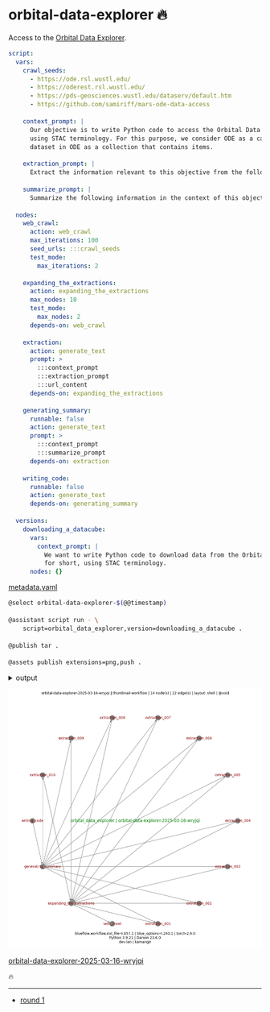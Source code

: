 # orbital-data-explorer 🔥

Access to the [Orbital Data Explorer](https://ode.rsl.wustl.edu/).

```yaml
script:
  vars:
    crawl_seeds:
      - https://ode.rsl.wustl.edu/
      - https://oderest.rsl.wustl.edu/
      - https://pds-geosciences.wustl.edu/dataserv/default.htm
      - https://github.com/samiriff/mars-ode-data-access

    context_prompt: |
      Our objective is to write Python code to access the Orbital Data Explorer, ODE for short,
      using STAC terminology. For this purpose, we consider ODE as a catalog and each separate
      dataset in ODE as a collection that contains items.

    extraction_prompt: |
      Extract the information relevant to this objective from the following text.

    summarize_prompt: |
      Summarize the following information in the context of this objective.

  nodes:
    web_crawl:
      action: web_crawl
      max_iterations: 100
      seed_urls: :::crawl_seeds
      test_mode:
        max_iterations: 2

    expanding_the_extractions:
      action: expanding_the_extractions
      max_nodes: 10
      test_mode:
        max_nodes: 2
      depends-on: web_crawl

    extraction:
      action: generate_text
      prompt: >
        :::context_prompt
        :::extraction_prompt
        :::url_content
      depends-on: expanding_the_extractions

    generating_summary:
      runnable: false
      action: generate_text
      prompt: >
        :::context_prompt
        :::summarize_prompt
      depends-on: extraction

    writing_code:
      runnable: false
      action: generate_text
      depends-on: generating_summary

  versions:
    downloading_a_datacube:
      vars:
        context_prompt: |
          We want to write Python code to download data from the Orbital Data Explorer, ODE
          for short, using STAC terminology.
      nodes: {}

```
[metadata.yaml](../metadata.yaml)

```bash
@select orbital-data-explorer-$(@@timestamp)

@assistant script run - \
    script=orbital_data_explorer,version=downloading_a_datacube .

@publish tar .

@assets publish extensions=png,push .
```



<details>
<summary>output</summary>

```yaml
script:
  nodes:
    expanding_the_extractions:
      action: expanding_the_extractions
      completed: true
      depends-on: web_crawl
      max_nodes: 10
      test_mode:
        max_nodes: 2
    extraction_001:
      action: generate_text
      cache: extraction_cache/github_com_samiriff_mars-ode-data-access.txt
      completed: true
      depends-on: expanding_the_extractions
      output: "To download data from the Orbital Data Explorer (ODE) using STAC terminology\
        \ and the provided Python package, you can extract useful information from\
        \ the text as follows:\n\n### Key Steps and Components:\n\n1. **Initialize\
        \ Query Processor:**\n   - Use the `QueryProcessor` class to set up and execute\
        \ queries with various parameters like target, mission, instrument, etc.\n\
        \   - Example Code:\n     ```python\n     from ode_data_access.query_processor\
        \ import QueryProcessor\n\n     query_processor = QueryProcessor()\n     query_results\
        \ = query_processor.query_files_urls(\n         target='Mars', \n        \
        \ mission='MRO', \n         instrument='HIRISE', \n         product_type='DTM',\
        \ \n         western_lon=0, \n         eastern_lon=360, \n         min_lat=-90,\
        \ \n         max_lat=90, \n         min_ob_time='2017-03-01', \n         max_ob_time='2017-04-01',\
        \ \n         product_id='*', \n         file_name='*', \n         number_product_limit=100,\
        \ \n         result_offset_number=0\n     )\n     ```\n\n2. **Initialize Query\
        \ Result Processor:**\n   - Use `QueryResultProcessor` to handle the processing\
        \ and downloading of query results.\n   - Example Code:\n     ```python\n\
        \     from ode_data_access.query_result_processor import QueryResultProcessor\n\
        \n     query_result_processor = QueryResultProcessor()\n     should_continue\
        \ = query_result_processor.download(query_results, bin_type='Bin1', product_types={'PRODUCT\
        \ DATA FILE', 'BROWSE'})\n     if should_continue:\n         query_result_processor.process(\n\
        \             SAVE_DIR_PREFIX='output',\n             CHUNK_SIZE=1024,\n \
        \            SKIP_BLACK_IMAGES=True,\n             ALIGN_AND_CROP_THRESHOLDS={'max_border_size':\
        \ 10, 'safety_margin': 5, 'tolerance': 15},\n             vectorized_chunks=None\n\
        \         )\n     ```\n\n### Supported Query Parameters:\n- **target:** Planetary\
        \ body (e.g., Mars, Mercury)\n- **mission:** Space mission (e.g., MGS, MRO)\n\
        - **instrument:** Instrument used in the mission (e.g., HIRISE)\n- **product_type:**\
        \ Type of data product (e.g., DTM)\n- **western_lon/eastern_lon:** Longitude\
        \ range (0 to 360)\n- **min_lat/max_lat:** Latitude range (-90 to 90)\n- **min_ob_time/max_ob_time:**\
        \ Time range for observation (UTC format)\n- **product_id:** Product ID with\
        \ wildcard support\n- **file_name:** Filename with wildcard support\n- **number_product_limit:**\
        \ Limit on the number of returned products\n- **result_offset_number:** Offset\
        \ for products beyond the limit\n\n### Supported Query Result Parameters:\n\
        - **bin_type:** Binning type (e.g., Bin1, Bin2)\n- **product_types:** Set\
        \ of desired product types\n\n### Chunk Parameters:\n- **save_dir_prefix:**\
        \ Prefix for directories where image chunks will be saved\n- **chunk_size:**\
        \ Size of each chunk\n- **skip_black_images:** Flag to skip images with black\
        \ pixels at the center\n- **ALIGN_AND_CROP_THRESHOLDS:** Parameters for dealing\
        \ with black margins\n\nBy following these steps and using the necessary parameters,\
        \ you can effectively download and process data from the Mars ODE using the\
        \ `mars-ode-data-access` package in Python."
      prompt: ':::context_prompt :::extraction_prompt GitHub - samiriff/mars-ode-data-access:
        Python package that provides an easy-to-use interface to access data from
        the Mars Orbital Data Explorer Skip to content Navigation Menu Toggle navigation
        Sign in Product GitHub Copilot Write better code with AI Security Find and
        fix vulnerabilities Actions Automate any workflow Codespaces Instant dev environments
        Issues Plan and track work Code Review Manage code changes Discussions Collaborate
        outside of code Code Search Find more, search less Explore All features Documentation
        GitHub Skills Blog Solutions By company size Enterprises Small and medium
        teams Startups Nonprofits By use case DevSecOps DevOps CI/CD View all use
        cases By industry Healthcare Financial services Manufacturing Government View
        all industries View all solutions Resources Topics AI DevOps Security Software
        Development View all Explore Learning Pathways Events & Webinars Ebooks &
        Whitepapers Customer Stories Partners Executive Insights Open Source GitHub
        Sponsors Fund open source developers The ReadME Project GitHub community articles
        Repositories Topics Trending Collections Enterprise Enterprise platform AI-powered
        developer platform Available add-ons Advanced Security Enterprise-grade security
        features Copilot for business Enterprise-grade AI features Premium Support
        Enterprise-grade 24/7 support Pricing Search or jump to... Search code, repositories,
        users, issues, pull requests... Search Clear Search syntax tips Provide feedback
        We read every piece of feedback, and take your input very seriously. Include
        my email address so I can be contacted Cancel Submit feedback Saved searches
        Use saved searches to filter your results more quickly Name Query To see all
        available qualifiers, see our documentation . Cancel Create saved search Sign
        in Sign up Reseting focus You signed in with another tab or window. Reload
        to refresh your session. You signed out in another tab or window. Reload to
        refresh your session. You switched accounts on another tab or window. Reload
        to refresh your session. Dismiss alert samiriff / mars-ode-data-access Public
        Notifications You must be signed in to change notification settings Fork 3
        Star 9 Python package that provides an easy-to-use interface to access data
        from the Mars Orbital Data Explorer License MIT license 9 stars 3 forks Branches
        Tags Activity Star Notifications You must be signed in to change notification
        settings Code Issues 0 Pull requests 0 Actions Projects 0 Security Insights
        Additional navigation options Code Issues Pull requests Actions Projects Security
        Insights samiriff/mars-ode-data-access master Branches Tags Go to file Code
        Folders and files Name Name Last commit message Last commit date Latest commit
        History 21 Commits ode_data_access ode_data_access .gitignore .gitignore LICENSE
        LICENSE README.md README.md VERSION VERSION main.py main.py setup.cfg setup.cfg
        setup.py setup.py View all files Repository files navigation README MIT license
        Mars Orbital Data Explorer Access This project aims to provide an easy-to-use
        interface to access data from the Mars Orbital Data Explorer (ODE) , maintained
        by the Geosciences Node of NASA''s Planetary Data System (PDS), via the ODE
        REST Service Since the data return by the ODE usually consists of high-resolution
        map-projected JP2 images, utility methods have also been provided to slice
        each image into equal-size chunks with all black-margins cropped out so that
        they can be processed by appropriate machine learning models. _____ ________
        ________ ___________ ________ __ _____ / \ _____ _______ ______ \_____ \ \______
        \ \_ _____/ \______ \ _____ _/ |______ / _ \ ____ ____ ____ ______ ______
        / \ / \\__ \\_ __ \/ ___/ ______ / | \ | | \ | __)_ ______ | | \\__ \\ __\__
        \ ______ / /_\ \_/ ___\/ ___\/ __ \ / ___// ___// Y \/ __ \| | \/\___ \ /_____/
        / | \| ` \| \ /_____/ | ` \/ __ \| | / __ \_ /_____/ / | \ \__\ \__\ ___/
        \___ \ \___ \ \____|__ (____ /__| /____ > \_______ /_______ /_______ / /_______
        (____ /__| (____ / \____|__ /\___ >___ >___ >____ >____ > \/ \/ \/ \/ \/ \/
        \/ \/ \/ \/ \/ \/ \/ \/ \/ Project Structure root/ ode_data_access/ autocropper.py
        Aligns, rotates and crops images to remove black margins chunk_processor.py
        Slices a high-resolution (m x n) image into (m / p x n / p) chunks, where
        each chunk is of size (p x p) image_utils.py Utility methods to process images
        lblreader.py Reads an LBL file and converts it into a map of key-value pairs
        query_processor.py Constructs a HTTP Request to be sent to the Orbital Data
        Explorer, using user-defined query parameters query_result_processor.py Processes
        the results sent by the Orbital Data Explorer in response to a user-defined
        query LICENSE main.py Provides Sample Usage of package README.md setup.cfg
        setup.py VERSION Basic Usage Run main.py to generate a sample query and fetch
        sample results: python main.py The entire process consists of 3 steps: 1.
        Initialize Query Processor Initialize an instance of the QueryProcessor class
        to process user-defined query parameters, details of which are given in the
        upcoming sections: query_processor = QueryProcessor()query_results = query_processor.query_files_urls(target,
        mission, instrument, product_type, western_lon, eastern_lon, min_lat, max_lat,
        min_ob_time, max_ob_time, product_id, file_name, number_product_limit, result_offset_number)
        Supported Query Parameters The list of supported query parameters is as shown
        below: Parameter Description target Aimed planetary body, i.e., Mars, Mercury,
        Moon, Phobos, or Venus mission Aimed mission, e.g., MGS or MRO instrument
        Aimed instrument from the mission, e.g., HIRISE or CRISM product_type Type
        of product to look for, e.g., DTM or RDRV11 western_lon Western longitude
        to look for the data, from 0 to 360 eastern_lon Eastern longitude to look
        for the data, from 0 to 360 min_lat Minimal latitude to look for the data,
        from -90 to 90 max_lat Maximal latitude to look for the data, from -90 to
        90 product_id PDS Product Id to look for, with wildcards (*) allowed min_ob_time
        Minimal observation time in (even partial) UTC format, e.g., ''2017-03-01''
        max_ob_time Maximal observation time in (even partial) UTC format, e.g., ''2017-03-01''
        file_name File name to look for, with wildcards (*) allowed number_product_limit
        Maximal number of products to return (100 at most) result_offset_number Offset
        the return products, to go beyond the limit of 100 returned products remove_ndv
        Replace the no-data value as mentionned in the label by np.nan 2. Initialize
        Query Result Processor Initialize an instance of the QueryResultProcessor
        class to process the results returned by your QueryProcessor instance. In
        this step, you will have to specify user-defined parameters for the chunks
        and bin type (if applicable): query_result_processor = QueryResultProcessor()should_continue
        = query_result_processor.download(query_results, bin_type, product_types)##
        Add the following lines only if you wish to chunkify all downloaded imagesif
        should_continue: query_result_processor.process(SAVE_DIR_PREFIX, CHUNK_SIZE,
        SKIP_BLACK_IMAGES, ALIGN_AND_CROP_THRESHOLDS, None) Supported Query Result
        Parameters The list of supported query result parameters is as shown below:
        Parameter Description bin_type Type of binning used in image - Bin1 = 0.35
        cm/pixel, Bin2 = 2xBin1, Bin4 = 2xBin2 product_types Set of product types
        to which any downloaded product should belong. Eg., PRODUCT DATA FILE, BROWSE,
        GREYSCALE THUMBNAIL Chunk Parameters The following parameters can be used
        to control how chunks are processed: Parameter Description save_dir_prefix
        Prefix to be used in the name of the directory where the chunks of an image
        will be saved. For eg., chunks of an image "ESP_123_456.JP2" will be saved
        in a directory named "save_dir_prefix_ESP_123_456" chunk_size Size of each
        chunk that will be sliced from a high-resolution image. Eg., 1024 vectorized_chunks
        List in which all chunks of all JP2 images will be aggregated. If not required,
        just assign None skip_black_images Flag to indicate that all images containing
        black pixels near the center should be skipped Chunk Alignment and Cropping
        Thresholds The following parameters can be used to control how a chunk containing
        black margins, is aligned, cropped and/or rotated: Parameter Description max_border_size
        Border to be checked around the image while aligning and cropping black margins
        safety_margin Removes extra pixels from the sides to make sure no black remains
        while aligning and cropping black margins tolerance A gray value is more likely
        to be considered black when you increase the tolerance 3. Vectorized Chunks
        (Optional) If you wish to accumulate all chunks of all images into a python
        list, then initialize an empty list before step 1, and each time you call
        the QueryResultProcessor for multiple queries, pass this list as the vectorized_chunks
        parameter: query_result_processor.process(SAVE_DIR_PREFIX, CHUNK_SIZE, SKIP_BLACK_IMAGES,
        ALIGN_AND_CROP_THRESHOLDS, vectorized_chunks) Acknowledgements scikit-dataaccess
        Autocroppy scikit-image About Python package that provides an easy-to-use
        interface to access data from the Mars Orbital Data Explorer Topics nasa rest-api
        crop ode mars preprocessing jp2 pds chunks Resources Readme License MIT license
        Activity Stars 9 stars Watchers 0 watching Forks 3 forks Report repository
        Releases No releases published Packages 0 No packages published Languages
        Python 100.0% Footer 2025 GitHub,Inc. Footer navigation Terms Privacy Security
        Status Docs Contact Manage cookies Do not share my personal information You
        cant perform that action at this time.

        '
      url: https://github.com/samiriff/mars-ode-data-access
    extraction_002:
      action: generate_text
      cache: extraction_cache/ode_rsl_wustl_edu_.txt
      completed: true
      depends-on: expanding_the_extractions
      output: "To download data from the Orbital Data Explorer (ODE) using STAC (SpatioTemporal\
        \ Asset Catalog) terminology, you can extract the following relevant information\
        \ from the provided text:\n\n1. **Target Planets and Missions**:\n   - Mars:\
        \ Mars Reconnaissance Orbiter (MRO), 2001 Mars Odyssey, Mars Global Surveyor\
        \ (MGS), Viking Orbiter 1 and 2, ESA's Mars Express, ExoMars Trace Gas Orbiter.\n\
        \   - Moon: Lunar Reconnaissance Orbiter (LRO), Gravity Recovery and Interior\
        \ Laboratory (GRAIL), Clementine, Lunar Prospector, Lunar Orbiter, JAXA's\
        \ SELENE, ISRO's Chandrayaan-1.\n   - Mercury: MESSENGER.\n   - Venus: Magellan,\
        \ MESSENGER (Venus data), ESA's Venus Express.\n\n2. **Available Instruments**:\n\
        \   - For each mission, specific instruments are listed such as CRISM, HiRISE,\
        \ SHARAD for Mars Reconnaissance Orbiter (MRO), or GRS, MASCS for MESSENGER.\n\
        \n3. **Functionalities of ODE**:\n   - Search, display, and download tools\
        \ are available for locating and retrieving data archives.\n   - Faceted product\
        \ search and interactive map-based search interface.\n   - User cart feature\
        \ for downloading multiple PDS data products at once or downloading individual\
        \ files from observation detail pages.\n\n4. **Access and Contact**:\n   -\
        \ All data products are freely available.\n   - For questions or support,\
        \ users can contact ode@wunder.wustl.edu.\n\n5. **STAC Integration**:\n  \
        \ - While the text doesn't mention STAC explicitly, the use of a \"faceted\
        \ product search\" and \"map-based search interface\" aligns with STAC's capabilities\
        \ for discovery and filtering of spatial and temporal data.\n   - ODE's reference\
        \ to \"observation detail pages\" can relate to STAC's items, providing metadata\
        \ and download links.\n\nWith this information, you can proceed to write Python\
        \ code that interacts with ODE, using their search functionalities and metadata\
        \ details that align with STAC's approach to cataloguing and retrieving data."
      prompt: ':::context_prompt :::extraction_prompt PDS Geosciences Node Orbital
        Data Explorer (ODE) + NASA Homepage + NASA en Espaol + Contact NASA HOME DATA
        AND SERVICES TOOLS ABOUT US CONTACT US SITE MAP Welcome to the Orbital Data
        Explorer The PDS Geosciences Node Orbital Data Explorer (ODE) website is a
        cross-mission and instrument query, search, display, and download tool for
        locating and retrieving PDS orbital science data archives of Mars , Mercury
        , Venus , and the Moon . ODE provides a faceted product search and an interactive
        map-based search interface for finding desired orbital observations. A convenient
        user cart feature allows multiple PDS data products to be downloaded at one
        time. Individual data files may be downloaded directly from observation detail
        pages, as well. All data products are freely available. Questions can be directed
        to ode@wunder.wustl.edu . Orbital Data Explorer Targets: Mars Orbital Data
        Explorer The Mars Orbital Data Explorer (ODE) provides search, display, and
        download tools for selected PDS science data archives of the Mars Reconnaissance
        Orbiter (MRO), the 2001 Mars Odyssey, the Mars Global Surveyor (MGS), the
        Viking Orbiter 1 and 2, and the European Space Agency''s Mars Express and
        ExoMars Trace Gas Orbiter missions. Supported Missions and Instruments: Mars
        Reconnaissance Orbiter (MRO): CRISM, CTX, Gravity/Radio Science, HiRISE, MCS,
        SHARAD ESA''s ExoMars Trace Gas Orbiter: ACS, CASSIS, NOMAD ESA''s Mars Express:
        HRSC, MARSIS, OMEGA, PFS, VMC 2001 Mars Odyssey: GRS, THEMIS Mars Global Surveyor:
        MOC, MOLA, TES Viking Orbiter 1 and 2: VISAB Lunar Orbital Data Explorer The
        Lunar Orbital Data Explorer (ODE) provides search, display, and download tools
        for the PDS science data archives of the Lunar Reconnaissance Orbiter (LRO),
        the Gravity Recovery and Interior Laboratory:(GRAIL), the Clementine, the
        Lunar Prospector, the Lunar Orbiter, the Japan Aerospace Exploration Agency''s
        SELENE mission, and the Indian Space Research Organisation''s Chandrayaan-1
        missions. Supported Missions and Instruments: Lunar Reconnaissance Orbiter
        (LRO): DLRE, LAMP, LEND, LOLA, LROC, MRFLRO ISRO''s Chandrayaan-1: M3, Mini-RF
        JAXA''s SELENE: ARD, GRS, HDTV, LALT, LMAG, LRS, MI, PACE, RSAT/VRAD, TC,
        UPI Gravity Recovery and Interior Laboratory (GRAIL): LGRS Clementine: HIRES,
        LIDAR, LWIR, NIR, RSS, UVVIS Lunar Prospector: ER, GRS, MAG, NS, RSS Lunar
        Orbiter: 24 Inch Focal Length Camera, 80mm Focal Length Camera Mercury Orbital
        Data Explorer The Mercury Orbital Data Explorer (ODE) provides search, display,
        and download tools for the PDS science data archives of the MESSENGER (Mercury
        Surface, Space Environment, Geochemistry, and Ranging) mission. Supported
        Missions and Instruments: MESSENGER: GRS, MASCS, MDIS-NAC, MDIS-WAC, MLA,
        NS, RSS, and XRS Venus Orbital Data Explorer The Venus Orbital Data Explorer
        (ODE) provides search, display, and download tools for the PDS science data
        archives of the Magellan mission, the MESSENGER mission''s Venus data, and
        ESA''s Venus Express mission. Supported Missions and Instruments: Magellan:
        RDRS, RSS MESSENGER (Venus Data): GRS, MASCS, MDIS-NAC, MDIS-WAC, MLA, NS,
        RSS, and XRS ESA''s Venus Express: MAG, VIRTIS + Freedom of Information Act
        + NASA Privacy Statement, Disclaimer, and Accessibility Certification + Copyright/Image
        Use Policy Curator: Jennifer Ward NASA Official: Paul Byrne Last Updated:
        + Comments and Questions 1

        '
      url: https://ode.rsl.wustl.edu/
    extraction_003:
      action: generate_text
      cache: extraction_cache/ode_rsl_wustl_edu_lunar.txt
      completed: true
      depends-on: expanding_the_extractions
      output: "To write Python code to download data from the Orbital Data Explorer\
        \ (ODE) using STAC terminology, it's essential to extract the relevant information\
        \ regarding available data sets, browsing, searching, and downloading functionalities\
        \ from the given text. Here's a breakdown of the relevant information:\n\n\
        1. **Data Sets and Missions**:\n   - ODE provides access to data from several\
        \ lunar missions: \n     - Lunar Reconnaissance Orbiter (LRO)\n     - Gravity\
        \ Recovery and Interior Laboratory (GRAIL)\n     - Clementine\n     - Lunar\
        \ Prospector\n     - Lunar Orbiter\n     - Indian Space Research Organisation's\
        \ Chandrayaan-1\n\n2. **Features and Functionalities**:\n   - **Data Product\
        \ Search**: Allows you to search for orbital science products across different\
        \ missions, instruments, and data sets using criteria such as time, location,\
        \ and product IDs. This aligns with the STAC concept of searching for items\
        \ using specific properties and metadata.\n   - **Data Set Browser**: Enables\
        \ browsing through the available orbital data set files stored in the PDS\
        \ archives.\n   - **Download Cart**: Users can add products to a download\
        \ cart from the product search results and then download them. \n\n3. **Additional\
        \ Tools**:\n   - Additional tools like LOLA RDR Query and DIVINER RDR Query\
        \ for specific products.\n\n4. **Help and Resources**:\n   - Access to help\
        \ and resources for understanding and using the ODE, including potential future\
        \ updates.\n\n5. **Account Management**:\n   - Users have options to sign\
        \ in or create a free account, though it's unclear from the text whether downloading\
        \ data requires an account.\n\nFor implementing the code to interact with\
        \ ODE using Python, you might want to consider using libraries for HTTP requests\
        \ (such as `requests`) and possibly handling STAC metadata if a specific API\
        \ endpoint or metadata format is provided.\n\nHere is a potential approach\
        \ for writing code to interact with ODE:\n\n- **HTTP Requests**: Use the `requests`\
        \ library to interact with the ODE API (assuming an appropriate API endpoint\
        \ is provided by ODE documentation).\n- **Search and Filter**: Utilize search\
        \ parameters compatible with STAC, focusing on fields like missions, instruments,\
        \ and product types.\n- **Download**: Implement functionality to add items\
        \ to a download cart and retrieve them, if applicable.\n- **Error Handling**:\
        \ Ensure the code manages potential issues like connectivity or invalid search\
        \ parameters.\n\nTo proceed, you'll need to refer to any documentation provided\
        \ by ODE or the PDS Geosciences Node to understand specific API endpoints,\
        \ parameters, and response formats that align with STAC terminology."
      prompt: ':::context_prompt :::extraction_prompt Lunar Orbital Data Explorer
        - Home Page You are an anonymous user. Sign in Create a free account Read
        account help Your cart contents Your cart is empty. Show cart Home Data Product
        Search Map Search Tools Data Set Browser Download Help & Resources Welcome
        to The Lunar Orbital Data Explorer The PDS Geosciences Node Lunar Orbital
        Data Explorer (ODE) provides search, display, and download tools for the PDS
        science data archives of the Lunar Reconnaissance Orbiter (LRO), the Gravity
        Recovery and Interior Laboratory (GRAIL), the Clementine, the Lunar Prospector,
        the Lunar Orbiter, and the Indian Space Research Organisation''s Chandrayaan-1
        missions to Earth''s moon. Choose one of the above tabs to start using ODE.
        JavaScript must be enabled for the ODE website to function properly Browser
        Frames must be enabled for the ODE website to function properly Important
        Note: ODE has detected that JavaScript is not currently enabled in your browser.
        Please enable JavaScript to allow the website to function properly. Data Product
        Search Search for orbital science products across missions, instruments, and
        data sets via time, location, and product ids. What''s New See what''s new
        with ODE Additional Tools LOLA RDR Query DIVINER RDR Query Product Type Coverage
        Help & Resources Access the ODE help, find additional resources, and see what''s
        coming Data Set Browser Browse through the orbital data set files stored in
        the PDS archives Available Data Sets A full list of mission, instrument, and
        product types available in Lunar ODE Download Cart Download products added
        to the cart from the product search Mars ODE Lunar ODE Mercury ODE Venus ODE
        The Lunar Orbital Data Explorer is produced by the PDS Geosciences Node at
        Washington University in St. Louis. Send comments and questions to ode@wunder.wustl.edu
        .

        '
      url: https://ode.rsl.wustl.edu/lunar
    extraction_004:
      action: generate_text
      cache: extraction_cache/ode_rsl_wustl_edu_mercury.txt
      completed: true
      depends-on: expanding_the_extractions
      output: 'To write Python code to download data from the Mercury Orbital Data
        Explorer (ODE) using STAC terminology, you need to extract the relevant information
        about how to search and download data. Based on the provided text, here are
        the key points that can help inform your code:


        1. **Data Access**: The ODE allows you to search for orbital science products
        across missions, instruments, and data sets using parameters like time, location,
        and product IDs. This means the API or search functionality might support
        querying using these parameters.


        2. **Data Download**: Products can be added to a "Download Cart" from the
        product search, suggesting that after identifying desired data, it can be
        programmatically added to a cart-like structure before initiating downloads.


        3. **JavaScript and Browser Requirements**: It mentions that JavaScript and
        browser frames need to be enabled for the ODE website to function properly.
        While this doesn''t directly affect a Python script, it implies that some
        advanced interaction or web scraping might require enabling these features
        if using a tool like Selenium for automated browsing.


        4. **Documentation and Help**: There are Help & Resources sections available,
        which might contain API documentation or further details on accessing and
        downloading data programmatically.


        5. **Contact Information**: For questions or further assistance, you can contact
        the support team via email at ode@wunder.wustl.edu. This can be useful if
        you encounter issues not covered in the available documentation.


        With these points in mind, you''ll need to investigate further to find specific
        API documentation or endpoints that allow for programmatic access, search,
        and download of data. Normally, this would be in the resources section, or
        by contacting support for API documentation.'
      prompt: ':::context_prompt :::extraction_prompt Mercury Orbital Data Explorer
        - Home Page You are an anonymous user. Sign in Create a free account Read
        account help Your cart contents Your cart is empty. Show cart Home Data Product
        Search Map Search Tools Data Set Browser Download Help & Resources Welcome
        to The Mercury Orbital Data Explorer The PDS Geosciences Node Mercury Orbital
        Data Explorer (ODE) provides search, display, and download tools for the PDS
        science data archives of the Messenger mission. Choose one of the above tabs
        to start using ODE. JavaScript must be enabled for the ODE website to function
        properly Browser Frames must be enabled for the ODE website to function properly
        Important Note: ODE has detected that JavaScript is not currently enabled
        in your browser. Please enable JavaScript to allow the website to function
        properly. Data Product Search Search for orbital science products across missions,
        instruments, and data sets via time, location, and product ids. What''s New
        See what''s new with ODE Additional Tools Product Type Coverage Help & Resources
        Access the ODE help, find additional resources, and see what''s coming Data
        Set Browser Browse through the orbital data set files stored in the PDS archives
        Available Data Sets A full list of mission, instrument, and product types
        available in Mercury ODE Download Cart Download products added to the cart
        from the product search Mars ODE Lunar ODE Mercury ODE Venus ODE The Mercury
        Orbital Data Explorer is produced by the PDS Geosciences Node at Washington
        University in St. Louis. Send comments and questions to ode@wunder.wustl.edu
        .

        '
      url: https://ode.rsl.wustl.edu/mercury
    extraction_005:
      action: generate_text
      cache: extraction_cache/ode_rsl_wustl_edu_mercury_account_login_aspx.txt
      completed: true
      depends-on: expanding_the_extractions
      output: "To download data from the Orbital Data Explorer (ODE) using STAC terminology,\
        \ the following steps and information can be extracted and utilized from the\
        \ provided text:\n\n1. **Account Setup:**\n   - You can create a free account\
        \ to log in and access features such as tracking search history, bookmarking\
        \ searches or individual observations, and reviewing cart history. Registration\
        \ requires a valid email address and password.\n\n2. **Sign In:**\n   - Use\
        \ an email and password to sign in. There's an option to remember the email\
        \ address in the browser.\n\n3. **JavaScript Requirement:**\n   - Ensure that\
        \ JavaScript is enabled in your browser for the ODE website to function properly.\n\
        \n4. **Assistance:**\n   - For any problems or assistance, you can contact\
        \ the support team at ode@wunder.wustl.edu.\n\n5. **Data Availability:**\n\
        \   - All data are available at no charge. With a free login, users can enhance\
        \ their experience by using additional features related to search and cart\
        \ functionalities.\n\nWhile the text does not provide direct information about\
        \ accessing data using API or STAC terminology, you may have to explore the\
        \ ODE website further or contact their support for API documentation or STAC-based\
        \ access methods, especially after setting up an account and enabling JavaScript."
      prompt: ':::context_prompt :::extraction_prompt Mercury Orbital Data Explorer
        - Home Page {1} ##LOC[OK]## {1} ##LOC[OK]## ##LOC[Cancel]## {1} ##LOC[OK]##
        ##LOC[Cancel]## You are an anonymous user. Sign in Create a free account Read
        account help Your cart contents Your cart is empty. Show cart Welcome to the
        Orbital Data Explorer. All data are available at no charge. We offer a new
        free login, which allows users to track search history, bookmark searches
        and individual observations (PDS, ESA, and JAXA products), and review cart
        history. More information can be found in the ODE help. To report problems
        or request assistance, contact us at ode@wunder.wustl.edu Log In Email Need
        an account? Sign up Enter valid email address first. Password Remember my
        email address in this browser Sign in Forgot password Important Note: ODE
        has detected that JavaScript is not currently enabled in your browser. Please
        enable JavaScript to allow the website to function properly.

        '
      url: https://ode.rsl.wustl.edu/mercury/account/login.aspx
    extraction_006:
      action: generate_text
      cache: extraction_cache/ode_rsl_wustl_edu_mercury_datasets.txt
      completed: true
      depends-on: expanding_the_extractions
      output: "To download data from the Orbital Data Explorer (ODE) using STAC terminology,\
        \ you would need to consider some key aspects and follow these steps:\n\n\
        1. **Account and Access**: It's mentioned that you can \"Sign in\" or \"Create\
        \ a free account.\" You may need to sign in or create an account to access\
        \ some features or datasets.\n\n2. **Data Search Methods**:\n   - **Data Product\
        \ Search**: This would typically involve searching specific data products\
        \ using keywords or filters.\n   - **Map Search**: If available, this allows\
        \ you to search for data using a spatial map interface.\n\n3. **Tools and\
        \ Resources**: Make use of the \"Tools\" and \"Help & Resources\" sections\
        \ provided by ODE to facilitate data browsing, filtering, and acquisition.\n\
        \n4. **Usage of STAC**:\n   - As you intend to use STAC terminology, you should\
        \ be familiar with terms such as Collections, Items, and Catalogs, which are\
        \ part of the STAC specification for describing geospatial data. If ODE supports\
        \ STAC, you would need to look for endpoints or APIs that provide data in\
        \ STAC format.\n\n5. **Downloading Data**: After finding the required data\
        \ using the search tools, add them to your cart if necessary (mentioned: \"\
        Your cart contents\") and follow instructions to download.\n\nNote: This task\
        \ assumes you have access to a programming environment where you can use Python,\
        \ possibly with libraries like `requests` for making HTTP requests, and potentially\
        \ `pystac` if working directly with STAC data formats."
      prompt: ':::context_prompt :::extraction_prompt Mercury Orbital Data Explorer
        - Data Set Browser You are an anonymous user. Sign in Create a free account
        Read account help Your cart contents Your cart is empty. Show cart Home Data
        Product Search Map Search Tools Data Set Browser Download Help & Resources

        '
      url: https://ode.rsl.wustl.edu/mercury/datasets
    extraction_007:
      action: generate_text
      cache: extraction_cache/ode_rsl_wustl_edu_mercury_help.txt
      completed: true
      depends-on: expanding_the_extractions
      output: "To write Python code for downloading data from the Orbital Data Explorer\
        \ (ODE) using STAC terminology, you'll need to focus on how to perform searches\
        \ and downloads programmatically. Although the text snippet provided doesn't\
        \ contain specific API details or direct references to STAC terminology, it\
        \ does suggest a framework for interaction with the platform:\n\n1. **Account\
        \ Management:**\n   - You need to either sign in or create a free account\
        \ to access the data, as suggested by \"Sign in Create a free account\".\n\
        \n2. **Data Access Methods:**\n   - There are multiple ways to search for\
        \ data:\n     - **Data Product Search**: A way to query data based on specific\
        \ product criteria.\n     - **Map Search**: Likely involves geographical or\
        \ spatial queries.\n     - **Data Set Browser**: Possibly a way to browse\
        \ through available datasets.\n\n3. **Cart System:**\n   - The platform uses\
        \ a cart system, as indicated by \"Your cart contents Your cart is empty.\
        \ Show cart.\" This might imply that you can add specific data products to\
        \ a cart for batch downloading.\n\n4. **Help & Resources:**\n   - There is\
        \ a section for \"Help & Resources\" which may provide documentation or guides\
        \ on how to use the ODE effectively.\n\nTo extract data using STAC (SpatioTemporal\
        \ Asset Catalog) terminology, you generally interact with APIs using endpoints\
        \ such as `/search`, `/collections`, and `/items` to filter and download geospatial\
        \ data. The typical steps would involve:\n\n- **Signing In**: Authenticating\
        \ to use the ODE services.\n- **Searching for Data**: Using a search API or\
        \ filters to find the datasets you are interested in.\n- **Using the Cart**:\
        \ Adding items to a cart for bulk actions, which might be an important step\
        \ in the interaction process.\n- **Downloading Data**: Finally, you would\
        \ download the selected datasets.\n\nIn Python, interaction with such an API\
        \ might require libraries like `requests` for dealing with HTTP requests or\
        \ specific STAC client libraries if they are available for the ODE."
      prompt: ':::context_prompt :::extraction_prompt Mercury Orbital Data Explorer
        - Help and Resources You are an anonymous user. Sign in Create a free account
        Read account help Your cart contents Your cart is empty. Show cart Home Data
        Product Search Map Search Tools Data Set Browser Download Help & Resources

        '
      url: https://ode.rsl.wustl.edu/mercury/help
    extraction_008:
      action: generate_text
      cache: extraction_cache/ode_rsl_wustl_edu_mercury_index_aspx.txt
      completed: true
      depends-on: expanding_the_extractions
      output: "To write Python code to download data from the Orbital Data Explorer\
        \ (ODE) with a focus on STAC (SpatioTemporal Asset Catalog) terminology, here\
        \ are the key points extracted from the text:\n\n1. **Data Product Search**:\
        \ Use the search functionality to find orbital science products. This can\
        \ be done based on different criteria like missions, instruments, data sets,\
        \ time, location, and product IDs.\n\n2. **Download Cart**: You can download\
        \ products that are added to the cart. This implies a two-step process where\
        \ you first search and add the products you want to download into a cart,\
        \ and then proceed with the download.\n\n3. **Enabling JavaScript**: Note\
        \ that JavaScript must be enabled in the browser for the ODE website to function\
        \ correctly. If you are automating the download process via a script, ensure\
        \ that your approach can handle or bypass JavaScript functionalities.\n\n\
        4. **STAC Terminology**:\n   - **Collections**: These can correspond to different\
        \ data sets, missions, or instruments available.\n   - **Items**: Individual\
        \ data products that can be searched and downloaded.\n   - **Assets**: These\
        \ could represent the downloadable files associated with each item.\n\n5.\
        \ **Communication and Support**: For any questions or issues, you can contact\
        \ the support at ode@wunder.wustl.edu.\n\nTo implement the download in Python,\
        \ you might need to use libraries like `requests` for handling HTTP requests\
        \ if there's an API available, or `selenium` if JavaScript interactions are\
        \ required. Here is a simple template of how you might start:\n\n```python\n\
        # Import necessary libraries\nimport requests\n\n# Define base URL and endpoints\n\
        base_url = \"https://mercury.ODE.example.com\"  # Example URL, replace with\
        \ the actual one if available\nsearch_endpoint = \"/search\"\ndownload_endpoint\
        \ = \"/download\"\n\n# Example function to search for data products\ndef search_data_products(query_params):\n\
        \    response = requests.get(f\"{base_url}{search_endpoint}\", params=query_params)\n\
        \    if response.status_code == 200:\n        return response.json()  # Assuming\
        \ the API returns JSON\n    else:\n        print(\"Search failed:\", response.status_code)\n\
        \        return None\n\n# Example function to download data products\ndef\
        \ download_data_product(product_id):\n    response = requests.get(f\"{base_url}{download_endpoint}/{product_id}\"\
        )\n    if response.status_code == 200:\n        with open(f\"{product_id}.data\"\
        , \"wb\") as file:\n            file.write(response.content)\n        print(f\"\
        Downloaded product {product_id} successfully.\")\n    else:\n        print(f\"\
        Failed to download product {product_id}:\", response.status_code)\n\n# Add\
        \ any custom functionality for handling JavaScript or interacting with the\
        \ cart system.\n\n# Example usage\nif __name__ == \"__main__\":\n    # Define\
        \ the query parameters\n    query_params = {\n        \"mission\": \"Messenger\"\
        ,\n        \"instrument\": \"Some Instrument\",\n        \"start_time\": \"\
        YYYY-MM-DD\",\n        \"end_time\": \"YYYY-MM-DD\"\n    }\n    \n    products\
        \ = search_data_products(query_params)\n    if products:\n        for product\
        \ in products.get('items', []):\n            download_data_product(product['id'])\n\
        ```\n\nThis template assumes a REST API is available, which may not be the\
        \ case if the website heavily relies on JavaScript and dynamic content. In\
        \ that case, tools like Selenium or Puppeteer (though Puppeteer is primarily\
        \ for Node.js) might be needed to interact with the web interface."
      prompt: ':::context_prompt :::extraction_prompt Mercury Orbital Data Explorer
        - Home Page You are an anonymous user. Sign in Create a free account Read
        account help Your cart contents Your cart is empty. Show cart Home Data Product
        Search Map Search Tools Data Set Browser Download Help & Resources Welcome
        to The Mercury Orbital Data Explorer The PDS Geosciences Node Mercury Orbital
        Data Explorer (ODE) provides search, display, and download tools for the PDS
        science data archives of the Messenger mission. Choose one of the above tabs
        to start using ODE. JavaScript must be enabled for the ODE website to function
        properly Browser Frames must be enabled for the ODE website to function properly
        Important Note: ODE has detected that JavaScript is not currently enabled
        in your browser. Please enable JavaScript to allow the website to function
        properly. Data Product Search Search for orbital science products across missions,
        instruments, and data sets via time, location, and product ids. What''s New
        See what''s new with ODE Additional Tools Product Type Coverage Help & Resources
        Access the ODE help, find additional resources, and see what''s coming Data
        Set Browser Browse through the orbital data set files stored in the PDS archives
        Available Data Sets A full list of mission, instrument, and product types
        available in Mercury ODE Download Cart Download products added to the cart
        from the product search Mars ODE Lunar ODE Mercury ODE Venus ODE The Mercury
        Orbital Data Explorer is produced by the PDS Geosciences Node at Washington
        University in St. Louis. Send comments and questions to ode@wunder.wustl.edu
        .

        '
      url: https://ode.rsl.wustl.edu/mercury/index.aspx
    extraction_009:
      action: generate_text
      cache: extraction_cache/ode_rsl_wustl_edu_mercury_pagehelp_Content_Web_Interface_User_Account_User_accounts_intro_htm.txt
      completed: true
      depends-on: expanding_the_extractions
      output: 'To download data from the Orbital Data Explorer (ODE) using STAC (SpatioTemporal
        Asset Catalog) terminology, you would focus on the specific functions and
        capabilities of ODE related to searching and accessing data. From the provided
        text, here are the relevant points for achieving this objective:


        1. **Account Creation and Login**: To access certain features of ODE, such
        as tracking search history and bookmarking items, you need to create and log
        into a user account. This account is used across all versions of ODE (Mars,
        Mercury, Lunar, and Venus).


        2. **Product Search**: Use the product search feature of ODE to find specific
        items or datasets. This might include searching for specific PDS, ESA, and
        JAXA products.


        3. **Map Search**: Utilize the map search feature to find spatial data. This
        would be particularly relevant for accessing data in a manner consistent with
        STAC''s geospatial focus.


        4. **Product Detail Page**: Once a product is located, the product detail
        page will offer more information and potential download options.


        5. **Bookmarks and Cart**: Once logged in, users can bookmark searches or
        individual observations and review or manage these items through a cart system.


        To implement these into your Python code:


        - **Authentication**: Handle user account sessions for login functionality
        if required for specific data access.

        - **Data Search**: Implement functions to interface with ODE''s search API,
        if available, corresponding with product and map searches.

        - **Data Access and Download**: Once desired data products are identified,
        download them using their URLs or any provided API. Use bookmarks or cart
        orders if needed to keep track of multiple products.


        Additionally, consider whether the ODE has an API you can interact with using
        a library like `requests` in Python for querying and downloading data. This
        would require checking ODE''s current documentation or contacting them directly
        via their provided email for detailed technical guidance.'
      prompt: ':::context_prompt :::extraction_prompt ODE User Accounts Skip To Main
        Content Account Settings Logout placeholder Account Settings Logout Filter:
        All Files Submit Search ODE User Accounts A new feature of ODE is an optional
        free user account . This account will be shared with the PDS Geosciences Node''s
        Analyst''s Notebook Website , for user convenience. The same user account
        is used for all versions of ODE. The user account allows ODEusers to track
        their search history, bookmark searches and individual observations (PDS,
        ESA, and JAXAproducts), and review cart history. Users need to log into each
        version of ODE (Mars, Mercury, Lunar, and Venus) to view their histories,
        bookmarks, and cart history for that version of ODE. See the following help
        links for details on various account features. Account maintance Creating
        an account Sign in Forgot password How to bookmark items Product search Map
        search Product detail page MROCoordinated Observation Logged in user options
        User access page History Bookmarks Cart orders If you have questions or have
        problems with the user account options, please contact us at ode@wunder.wustl.edu
        .

        '
      url: https://ode.rsl.wustl.edu/mercury/pagehelp/Content/Web_Interface/User_Account/User_accounts_intro.htm
    extraction_010:
      action: generate_text
      cache: extraction_cache/ode_rsl_wustl_edu_mercury_pagehelp_Content_Web_Interface_User_Account_creating_account_htm.txt
      completed: true
      depends-on: expanding_the_extractions
      output: "To write Python code to download data from the Orbital Data Explorer\
        \ (ODE) using STAC terminology, you need to extract the key aspects related\
        \ to STAC (SpatioTemporal Asset Catalog). While the provided text focuses\
        \ on account creation for the ODE, it mentions several actions relevant to\
        \ accessing data:\n\n1. **Creating an Account**: \n   - Navigate to the ODE\
        \ website.\n   - Click on the login icon, and select \"Create an account.\"\
        \n   - Enter your email, password, and CAPTCHA text to create the account.\n\
        \n2. **Post-Account Features**:\n   - Once logged in, you can access additional\
        \ features such as bookmarking product detail pages and search result lists.\n\
        \nWhile this text doesn't specifically discuss STAC terminology, understanding\
        \ user account creation at ODE is crucial as data access can often be gated\
        \ by authentication. To download data programmatically from ODE using Python,\
        \ you will generally need:\n\n- Authorization headers for API requests which\
        \ involves using the email and password from the account creation process.\n\
        - Implementation of STAC API endpoints to search and download datasets, utilizing\
        \ STAC terminology such as Collections, Items, and Assets. \n\nMake sure to\
        \ consult the ODE API documentation to see if it supports STAC directly or\
        \ if you'll need to interface with a custom ODE API to perform STAC-like queries\
        \ and data retrieval."
      prompt: ':::context_prompt :::extraction_prompt Creating An Account Skip To
        Main Content Account Settings Logout placeholder Account Settings Logout Filter:
        All Files Submit Search Creating An Account Creating an account is quick and
        simple! At the top of the ODE banner, an icon exists that shows that the user
        is not logged in. Clicking on that icon will confirm you are an anonymous
        user and provide options for sign in, creating an account or this help. Here
        is the menu displayed to anonymous users: Click on the "Create an account"
        link, which directs the browser to a page for creating the account. Enter
        your preferred email address, password, and the displayed "CAPTCHA" text.
        If it is not legible, click the refresh button to the right of the captcha.
        Sometimes the "CAPTCHA" text can be difficult to read. After populating these
        fields, click the "Create account" button. Upon successful creation of the
        account, a confirmation message will be displayed and a corresponding email
        will be sent. That''s it! Now upon navigating to other pages of the website,
        you will see the logged in menu is populated. In addition, the option to bookmark
        product detail pages and search result lists will be provided.

        '
      url: https://ode.rsl.wustl.edu/mercury/pagehelp/Content/Web_Interface/User_Account/creating_account.htm
    generating_summary:
      action: generate_text
      completed: true
      depends-on: extraction
      prompt: ':::context_prompt :::summarize_prompt

        '
      runnable: false
    web_crawl:
      action: web_crawl
      completed: true
      max_iterations: 100
      output:
        https://github.com/samiriff/mars-ode-data-access: text/html; charset=utf-8
        https://ode.rsl.wustl.edu/: text/html
        https://ode.rsl.wustl.edu/account/acctCreate.aspx: unknown
        https://ode.rsl.wustl.edu/account/login.aspx: unknown
        https://ode.rsl.wustl.edu/download: unknown
        https://ode.rsl.wustl.edu/help: unknown
        https://ode.rsl.wustl.edu/lunar: text/html; charset=utf-8
        https://ode.rsl.wustl.edu/mapsearch: unknown
        https://ode.rsl.wustl.edu/mercury: text/html; charset=utf-8
        https://ode.rsl.wustl.edu/mercury/account/login.aspx: text/html; charset=utf-8
        https://ode.rsl.wustl.edu/mercury/datasets: text/html; charset=utf-8
        https://ode.rsl.wustl.edu/mercury/help: text/html; charset=utf-8
        https://ode.rsl.wustl.edu/mercury/index.aspx: text/html; charset=utf-8
        https://ode.rsl.wustl.edu/mercury/pagehelp/Content/Web_Interface/User_Account/User_accounts_intro.htm: text/html
        https://ode.rsl.wustl.edu/mercury/pagehelp/Content/Web_Interface/User_Account/creating_account.htm: text/html
        https://ode.rsl.wustl.edu/mercury/pagehelp/Content/Web_Interface/User_Account/sign_in.htm: text/html
        https://ode.rsl.wustl.edu/mercury/pagehelp/Content/Web_Interface/User_Account/user_access_links.htm: text/html
        https://ode.rsl.wustl.edu/mercury/tools: text/html; charset=utf-8
        https://ode.rsl.wustl.edu/odeholdings/Mars_holdings_10_10_2018.html: text/html
        https://ode.rsl.wustl.edu/odeholdings/Mars_holdings_10_15_2015.html: text/html
        https://ode.rsl.wustl.edu/odeholdings/Mars_holdings_10_3_2019.html: text/html
        https://ode.rsl.wustl.edu/odeholdings/Mars_holdings_12_11_2015.html: text/html
        https://ode.rsl.wustl.edu/odeholdings/Mars_holdings_1_13_2022.html: text/html
        https://ode.rsl.wustl.edu/odeholdings/Mars_holdings_1_15_2017.html: text/html
        https://ode.rsl.wustl.edu/odeholdings/Mars_holdings_1_21_2025.html: text/html
        https://ode.rsl.wustl.edu/odeholdings/Mars_holdings_1_3_2014.html: text/html
        https://ode.rsl.wustl.edu/odeholdings/Mars_holdings_1_5_2017.html: text/html
        https://ode.rsl.wustl.edu/odeholdings/Mars_holdings_2_2_2024.html: text/html
        https://ode.rsl.wustl.edu/odeholdings/Mars_holdings_4_14_2018.html: text/html
        https://ode.rsl.wustl.edu/odeholdings/Mars_holdings_4_2_2013.html: text/html
        https://ode.rsl.wustl.edu/odeholdings/Mars_holdings_6_1_2023.html: text/html
        https://ode.rsl.wustl.edu/odeholdings/Mars_holdings_6_26_2017.html: text/html
        https://ode.rsl.wustl.edu/odeholdings/Mars_holdings_7_10_2019.html: text/html
        https://ode.rsl.wustl.edu/odeholdings/Mars_holdings_7_1_2016.html: text/html
        https://ode.rsl.wustl.edu/odeholdings/Mars_holdings_9_15_2020.html: text/html
        https://ode.rsl.wustl.edu/odeholdings/Mercury_holdings_12_13_2022.html: text/html
        https://ode.rsl.wustl.edu/odeholdings/Mercury_holdings_12_30_2019.html: text/html
        https://ode.rsl.wustl.edu/odeholdings/Mercury_holdings_12_31_2014.html: text/html
        https://ode.rsl.wustl.edu/odeholdings/Mercury_holdings_12_31_2018.html: text/html
        https://ode.rsl.wustl.edu/odeholdings/Mercury_holdings_1_16_2014.html: text/html
        https://ode.rsl.wustl.edu/odeholdings/Mercury_holdings_1_4_2017.html: text/html
        https://ode.rsl.wustl.edu/odeholdings/Mercury_holdings_4_2_2014.html: text/html
        https://ode.rsl.wustl.edu/odeholdings/Mercury_holdings_5_19_2020.html: text/html
        https://ode.rsl.wustl.edu/odeholdings/Mercury_holdings_5_30_2016.html: text/html
        https://ode.rsl.wustl.edu/odeholdings/Mercury_holdings_6_22_2017.html: text/html
        https://ode.rsl.wustl.edu/odeholdings/Mercury_holdings_6_3_2014.html: text/html
        https://ode.rsl.wustl.edu/odeholdings/Mercury_holdings_6_3_2024.html: text/html
        https://ode.rsl.wustl.edu/odeholdings/Mercury_holdings_7_22_2019.html: text/html
        https://ode.rsl.wustl.edu/odeholdings/Mercury_holdings_7_7_2018.html: text/html
        https://ode.rsl.wustl.edu/odeholdings/Moon_holdings.html: text/html
        https://ode.rsl.wustl.edu/odeholdings/Moon_holdings_10_25_2014.html: text/html
        https://ode.rsl.wustl.edu/odeholdings/Moon_holdings_10_2_2016.html: text/html
        https://ode.rsl.wustl.edu/odeholdings/Moon_holdings_10_4_2023.html: text/html
        https://ode.rsl.wustl.edu/odeholdings/Moon_holdings_11_21_2018.html: text/html
        https://ode.rsl.wustl.edu/odeholdings/Moon_holdings_12_9_2023.html: text/html
        https://ode.rsl.wustl.edu/odeholdings/Moon_holdings_1_24_2013.html: text/html
        https://ode.rsl.wustl.edu/odeholdings/Moon_holdings_1_29_2022.html: text/html
        https://ode.rsl.wustl.edu/odeholdings/Moon_holdings_2_12_2019.html: text/html
        https://ode.rsl.wustl.edu/odeholdings/Moon_holdings_3_11_2013.html: text/html
        https://ode.rsl.wustl.edu/odeholdings/Moon_holdings_3_12_2015.html: text/html
        https://ode.rsl.wustl.edu/odeholdings/Moon_holdings_3_20_2013.html: text/html
        https://ode.rsl.wustl.edu/odeholdings/Moon_holdings_3_28_2016.html: text/html
        https://ode.rsl.wustl.edu/odeholdings/Moon_holdings_4_2_2015.html: text/html
        https://ode.rsl.wustl.edu/odeholdings/Moon_holdings_4_9_2022.html: text/html
        https://ode.rsl.wustl.edu/odeholdings/Moon_holdings_5_10_2017.html: text/html
        https://ode.rsl.wustl.edu/odeholdings/Moon_holdings_8_13_2020.html: text/html
        https://ode.rsl.wustl.edu/odeholdings/Moon_holdings_8_31_2017.html: text/html
        https://ode.rsl.wustl.edu/odeholdings/Moon_holdings_9_17_2020.html: text/html
        https://ode.rsl.wustl.edu/odeholdings/Venus_holdings_11_16_2016.html: text/html
        https://ode.rsl.wustl.edu/odeholdings/Venus_holdings_11_30_2017.html: text/html
        https://ode.rsl.wustl.edu/odeholdings/Venus_holdings_11_3_2019.html: text/html
        https://ode.rsl.wustl.edu/odeholdings/Venus_holdings_12_1_2015.html: text/html
        https://ode.rsl.wustl.edu/odeholdings/Venus_holdings_12_2_2014.html: text/html
        https://ode.rsl.wustl.edu/odeholdings/Venus_holdings_1_5_2024.html: text/html
        https://ode.rsl.wustl.edu/odeholdings/Venus_holdings_2_15_2019.html: text/html
        https://ode.rsl.wustl.edu/odeholdings/Venus_holdings_2_20_2018.html: text/html
        https://ode.rsl.wustl.edu/odeholdings/Venus_holdings_2_26_2025.html: text/html
        https://ode.rsl.wustl.edu/odeholdings/Venus_holdings_2_2_2022.html: text/html
        https://ode.rsl.wustl.edu/odeholdings/Venus_holdings_2_3_2017.html: text/html
        https://ode.rsl.wustl.edu/odeholdings/Venus_holdings_2_3_2024.html: text/html
        https://ode.rsl.wustl.edu/odeholdings/Venus_holdings_3_16_2015.html: text/html
        https://ode.rsl.wustl.edu/odeholdings/Venus_holdings_3_18_2019.html: text/html
        https://ode.rsl.wustl.edu/odeholdings/Venus_holdings_3_2_2018.html: text/html
        https://ode.rsl.wustl.edu/odeholdings/Venus_holdings_3_7_2016.html: text/html
        https://ode.rsl.wustl.edu/odeholdings/Venus_holdings_4_6_2016.html: text/html
        https://ode.rsl.wustl.edu/odeholdings/Venus_holdings_5_31_2012.html: text/html
        https://ode.rsl.wustl.edu/odeholdings/Venus_holdings_6_1_2020.html: text/html
        https://ode.rsl.wustl.edu/odeholdings/Venus_holdings_8_3_2017.html: text/html
        https://ode.rsl.wustl.edu/odeholdings/Venus_holdings_9_1_2015.html: text/html
        https://ode.rsl.wustl.edu/odeholdings/index.html: text/html
        https://ode.rsl.wustl.edu/odeholdings/oldholding.html: text/html
        https://ode.rsl.wustl.edu/pagehelp/Content/Web_Interface/User_Account/User_accounts_intro.htm: unknown
        https://ode.rsl.wustl.edu/productsearch: unknown
        https://ode.rsl.wustl.edu/tools: unknown
        https://ode.rsl.wustl.edu/venus: text/html; charset=utf-8
        https://ode.rsl.wustl.edu/venus/: text/html; charset=utf-8
        https://ode.rsl.wustl.edu/venus/account/acctCreate.aspx: text/html; charset=utf-8
        https://ode.rsl.wustl.edu/venus/mapsearch: text/html; charset=utf-8
        https://ode.rsl.wustl.edu/venus/productsearch: text/html; charset=utf-8
        https://pds-geosciences.wustl.edu/dataserv/default.htm: text/html
      seed_urls: :::crawl_seeds
      test_mode:
        max_iterations: 2
    writing_code:
      action: generate_text
      completed: true
      depends-on: generating_summary
      runnable: false
  vars:
    context_prompt: 'We want to write Python code to download data from the Orbital
      Data Explorer, ODE

      for short, using STAC terminology.

      '
    crawl_seeds:
    - https://ode.rsl.wustl.edu/
    - https://oderest.rsl.wustl.edu/
    - https://pds-geosciences.wustl.edu/dataserv/default.htm
    - https://github.com/samiriff/mars-ode-data-access
    extraction_prompt: 'Extract the information relevant to this objective from the
      following text.

      '
    summarize_prompt: 'Summarize the following information in the context of this
      objective.

      '
  versions:
    downloading_a_datacube:
      nodes: {}
      vars:
        context_prompt: 'We want to write Python code to download data from the Orbital
          Data Explorer, ODE

          for short, using STAC terminology.

          '

```

</details>


![image](https://github.com/kamangir/assets/blob/main/orbital-data-explorer-2025-03-16-wryjqi/thumbnail-workflow.png?raw=true)

[orbital-data-explorer-2025-03-16-wryjqi](https://kamangir-public.s3.ca-central-1.amazonaws.com/orbital-data-explorer-2025-03-16-wryjqi.tar.gz)

🔥

---

- [round 1](./round-1.md)
